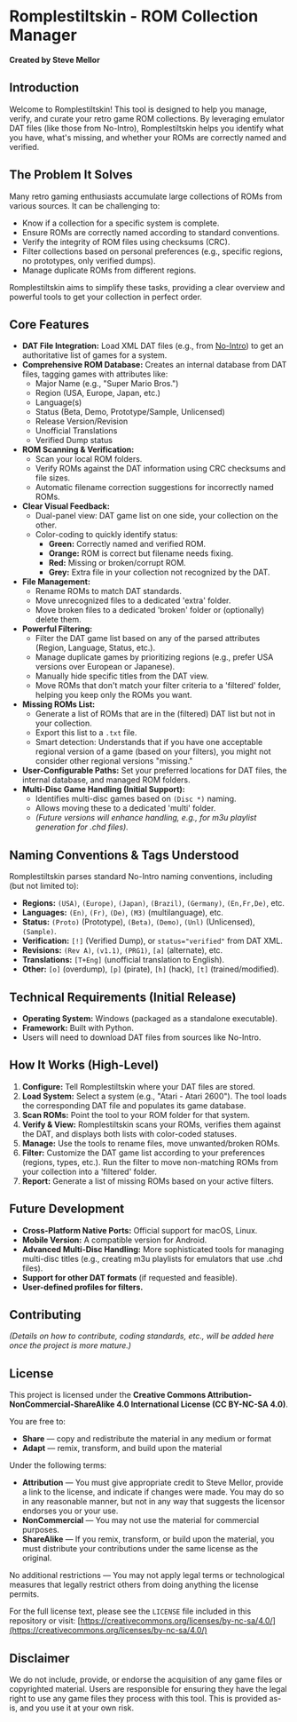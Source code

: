 # Romplestiltskin - ROM Collection Manager

**Created by Steve Mellor**

## Introduction

Welcome to Romplestiltskin! This tool is designed to help you manage, verify, and curate your retro game ROM collections. By leveraging emulator DAT files (like those from No-Intro), Romplestiltskin helps you identify what you have, what's missing, and whether your ROMs are correctly named and verified.

## The Problem It Solves

Many retro gaming enthusiasts accumulate large collections of ROMs from various sources. It can be challenging to:

*   Know if a collection for a specific system is complete.
*   Ensure ROMs are correctly named according to standard conventions.
*   Verify the integrity of ROM files using checksums (CRC).
*   Filter collections based on personal preferences (e.g., specific regions, no prototypes, only verified dumps).
*   Manage duplicate ROMs from different regions.

Romplestiltskin aims to simplify these tasks, providing a clear overview and powerful tools to get your collection in perfect order.

## Core Features

*   **DAT File Integration:** Load XML DAT files (e.g., from [No-Intro](https://datomatic.no-intro.org/index.php?page=download&s=64)) to get an authoritative list of games for a system.
*   **Comprehensive ROM Database:** Creates an internal database from DAT files, tagging games with attributes like:
    *   Major Name (e.g., "Super Mario Bros.")
    *   Region (USA, Europe, Japan, etc.)
    *   Language(s)
    *   Status (Beta, Demo, Prototype/Sample, Unlicensed)
    *   Release Version/Revision
    *   Unofficial Translations
    *   Verified Dump status
*   **ROM Scanning & Verification:**
    *   Scan your local ROM folders.
    *   Verify ROMs against the DAT information using CRC checksums and file sizes.
    *   Automatic filename correction suggestions for incorrectly named ROMs.
*   **Clear Visual Feedback:**
    *   Dual-panel view: DAT game list on one side, your collection on the other.
    *   Color-coding to quickly identify status:
        *   **Green:** Correctly named and verified ROM.
        *   **Orange:** ROM is correct but filename needs fixing.
        *   **Red:** Missing or broken/corrupt ROM.
        *   **Grey:** Extra file in your collection not recognized by the DAT.
*   **File Management:**
    *   Rename ROMs to match DAT standards.
    *   Move unrecognized files to a dedicated 'extra' folder.
    *   Move broken files to a dedicated 'broken' folder or (optionally) delete them.
*   **Powerful Filtering:**
    *   Filter the DAT game list based on any of the parsed attributes (Region, Language, Status, etc.).
    *   Manage duplicate games by prioritizing regions (e.g., prefer USA versions over European or Japanese).
    *   Manually hide specific titles from the DAT view.
    *   Move ROMs that don't match your filter criteria to a 'filtered' folder, helping you keep only the ROMs you want.
*   **Missing ROMs List:**
    *   Generate a list of ROMs that are in the (filtered) DAT list but not in your collection.
    *   Export this list to a `.txt` file.
    *   Smart detection: Understands that if you have one acceptable regional version of a game (based on your filters), you might not consider other regional versions "missing."
*   **User-Configurable Paths:** Set your preferred locations for DAT files, the internal database, and managed ROM folders.
*   **Multi-Disc Game Handling (Initial Support):**
    *   Identifies multi-disc games based on `(Disc *)` naming.
    *   Allows moving these to a dedicated 'multi' folder.
    *   *(Future versions will enhance handling, e.g., for m3u playlist generation for .chd files).*

## Naming Conventions & Tags Understood

Romplestiltskin parses standard No-Intro naming conventions, including (but not limited to):

*   **Regions:** `(USA)`, `(Europe)`, `(Japan)`, `(Brazil)`, `(Germany)`, `(En,Fr,De)`, etc.
*   **Languages:** `(En)`, `(Fr)`, `(De)`, `(M3)` (multilanguage), etc.
*   **Status:** `(Proto)` (Prototype), `(Beta)`, `(Demo)`, `(Unl)` (Unlicensed), `(Sample)`.
*   **Verification:** `[!]` (Verified Dump), or `status="verified"` from DAT XML.
*   **Revisions:** `(Rev A)`, `(v1.1)`, `(PRG1)`, `[a]` (alternate), etc.
*   **Translations:** `[T+Eng]` (unofficial translation to English).
*   **Other:** `[o]` (overdump), `[p]` (pirate), `[h]` (hack), `[t]` (trained/modified).

## Technical Requirements (Initial Release)

*   **Operating System:** Windows (packaged as a standalone executable).
*   **Framework:** Built with Python.
*   Users will need to download DAT files from sources like No-Intro.

## How It Works (High-Level)

1.  **Configure:** Tell Romplestiltskin where your DAT files are stored.
2.  **Load System:** Select a system (e.g., "Atari - Atari 2600"). The tool loads the corresponding DAT file and populates its game database.
3.  **Scan ROMs:** Point the tool to your ROM folder for that system.
4.  **Verify & View:** Romplestiltskin scans your ROMs, verifies them against the DAT, and displays both lists with color-coded statuses.
5.  **Manage:** Use the tools to rename files, move unwanted/broken ROMs.
6.  **Filter:** Customize the DAT game list according to your preferences (regions, types, etc.). Run the filter to move non-matching ROMs from your collection into a 'filtered' folder.
7.  **Report:** Generate a list of missing ROMs based on your active filters.

## Future Development

*   **Cross-Platform Native Ports:** Official support for macOS, Linux.
*   **Mobile Version:** A compatible version for Android.
*   **Advanced Multi-Disc Handling:** More sophisticated tools for managing multi-disc titles (e.g., creating m3u playlists for emulators that use .chd files).
*   **Support for other DAT formats** (if requested and feasible).
*   **User-defined profiles for filters.**

## Contributing

*(Details on how to contribute, coding standards, etc., will be added here once the project is more mature.)*

## License

This project is licensed under the **Creative Commons Attribution-NonCommercial-ShareAlike 4.0 International License (CC BY-NC-SA 4.0)**.

You are free to:
*   **Share** — copy and redistribute the material in any medium or format
*   **Adapt** — remix, transform, and build upon the material

Under the following terms:
*   **Attribution** — You must give appropriate credit to Steve Mellor, provide a link to the license, and indicate if changes were made. You may do so in any reasonable manner, but not in any way that suggests the licensor endorses you or your use.
*   **NonCommercial** — You may not use the material for commercial purposes.
*   **ShareAlike** — If you remix, transform, or build upon the material, you must distribute your contributions under the same license as the original.

No additional restrictions — You may not apply legal terms or technological measures that legally restrict others from doing anything the license permits.

For the full license text, please see the `LICENSE` file included in this repository or visit:
[https://creativecommons.org/licenses/by-nc-sa/4.0/](https://creativecommons.org/licenses/by-nc-sa/4.0/)

## Disclaimer

We do not include, provide, or endorse the acquisition of any game files or copyrighted material. Users are responsible for ensuring they have the legal right to use any game files they process with this tool. This is provided as-is, and you use it at your own risk.
